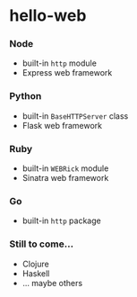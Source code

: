 # hello-web

### Node
- built-in `http` module
- Express web framework

### Python
- built-in `BaseHTTPServer` class
- Flask web framework

### Ruby
- built-in `WEBRick` module
- Sinatra web framework

### Go
- built-in `http` package

### Still to come...
- Clojure
- Haskell
- ... maybe others

